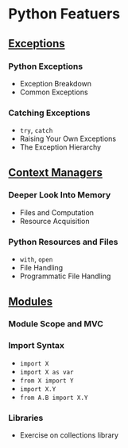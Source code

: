 # Python Featuers

## [Exceptions](https://github.com/ByteAcademy-Curriculum/Data-Science/blob/master/Slides/Phase%201/Week%201/Slides/Python-Features/Exceptions.md)
### Python Exceptions
* Exception Breakdown
* Common Exceptions
### Catching Exceptions
* ```try```, ```catch```
* Raising Your Own Exceptions
* The Exception Hierarchy

## [Context Managers](https://github.com/ByteAcademy-Curriculum/Data-Science/blob/master/Slides/Phase%201/Week%201/Slides/Python-Features/Context-Managers.md)
### Deeper Look Into Memory
* Files and Computation
* Resource Acquisition
### Python Resources and Files
* ```with```, ```open```
* File Handling
* Programmatic File Handling

## [Modules](https://github.com/ByteAcademy-Curriculum/Data-Science/blob/master/Slides/Phase%201/Week%201/Slides/Python-Features/Modules.md)
### Module Scope and MVC
### Import Syntax
  * ```import X```
  * ```import X as var```
  * ```from X import Y```
  * ```import X.Y```
  * ```from A.B import X.Y```
### Libraries
  * Exercise on collections library
